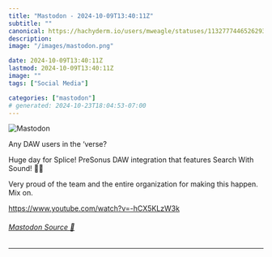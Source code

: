 ```yaml
---
title: "Mastodon - 2024-10-09T13:40:11Z"
subtitle: ""
canonical: https://hachyderm.io/users/mweagle/statuses/113277744652629367
description:
image: "/images/mastodon.png"

date: 2024-10-09T13:40:11Z
lastmod: 2024-10-09T13:40:11Z
image: ""
tags: ["Social Media"]

categories: ["mastodon"]
# generated: 2024-10-23T18:04:53-07:00
---
```

![Mastodon](/images/mastodon.png)

<p>Any DAW users in the ‘verse? </p><p>Huge day for Splice! PreSonus DAW integration that features Search With Sound! 🙌🎉</p><p>Very proud of the team and the entire organization for making this happen. Mix on.</p><p><a href="https://www.youtube.com/watch?v=-hCX5KLzW3k" target="_blank" rel="nofollow noopener noreferrer" translate="no"><span class="invisible">https://www.</span><span class="ellipsis">youtube.com/watch?v=-hCX5KLzW3</span><span class="invisible">k</span></a></p>


###### [Mastodon Source 🐘](https://hachyderm.io/@mweagle/113277744652629367)

___
